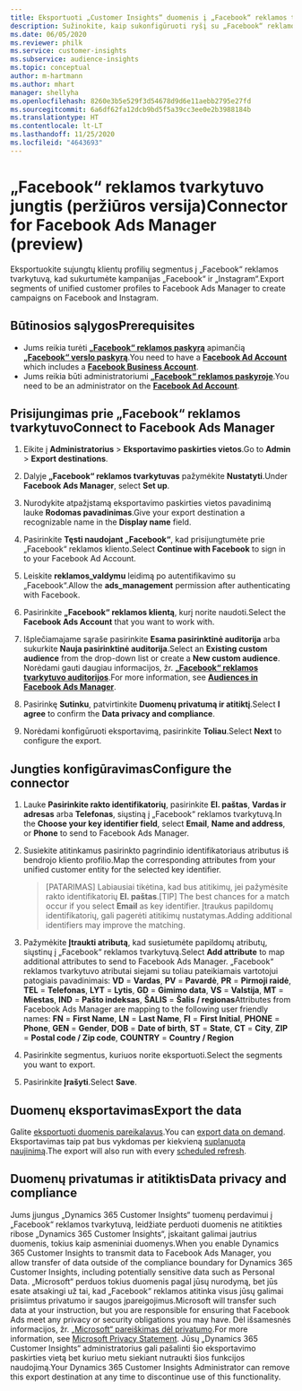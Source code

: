 ```yaml
---
title: Eksportuoti „Customer Insights“ duomenis į „Facebook“ reklamos tvarkytuvą
description: Sužinokite, kaip sukonfigūruoti ryšį su „Facebook“ reklamos tvarkytuvu.
ms.date: 06/05/2020
ms.reviewer: philk
ms.service: customer-insights
ms.subservice: audience-insights
ms.topic: conceptual
author: m-hartmann
ms.author: mhart
manager: shellyha
ms.openlocfilehash: 8260e3b5e529f3d54678d9d6e11aebb2795e27fd
ms.sourcegitcommit: 6a6df62fa12dcb9bd5f5a39cc3ee0e2b3988184b
ms.translationtype: HT
ms.contentlocale: lt-LT
ms.lasthandoff: 11/25/2020
ms.locfileid: "4643693"
---
```

# <a name="connector-for-facebook-ads-manager-preview"></a><span data-ttu-id="78560-103">„Facebook“ reklamos tvarkytuvo jungtis (peržiūros versija)</span><span class="sxs-lookup"><span data-stu-id="78560-103">Connector for Facebook Ads Manager (preview)</span></span>

<span data-ttu-id="78560-104">Eksportuokite sujungtų klientų profilių segmentus į „Facebook“ reklamos tvarkytuvą, kad sukurtumėte kampanijas „Facebook“ ir „Instagram“.</span><span class="sxs-lookup"><span data-stu-id="78560-104">Export segments of unified customer profiles to Facebook Ads Manager to create campaigns on Facebook and Instagram.</span></span>

## <a name="prerequisites"></a><span data-ttu-id="78560-105">Būtinosios sąlygos</span><span class="sxs-lookup"><span data-stu-id="78560-105">Prerequisites</span></span>

- <span data-ttu-id="78560-106">Jums reikia turėti [**„Facebook“ reklamos paskyrą**](https://www.facebook.com/business/learn/lessons/step-by-step-ads-manager-account) apimančią [**„Facebook“ verslo paskyrą**](https://business.facebook.com/).</span><span class="sxs-lookup"><span data-stu-id="78560-106">You need to have a [**Facebook Ad Account**](https://www.facebook.com/business/learn/lessons/step-by-step-ads-manager-account) which includes a [**Facebook Business Account**](https://business.facebook.com/).</span></span>
- <span data-ttu-id="78560-107">Jums reikia būti administratoriumi [**„Facebook“ reklamos paskyroje**](https://www.facebook.com/business/learn/lessons/step-by-step-ads-manager-account).</span><span class="sxs-lookup"><span data-stu-id="78560-107">You need to be an administrator on the [**Facebook Ad Account**](https://www.facebook.com/business/learn/lessons/step-by-step-ads-manager-account).</span></span>

## <a name="connect-to-facebook-ads-manager"></a><span data-ttu-id="78560-108">Prisijungimas prie „Facebook“ reklamos tvarkytuvo</span><span class="sxs-lookup"><span data-stu-id="78560-108">Connect to Facebook Ads Manager</span></span>

1. <span data-ttu-id="78560-109">Eikite į **Administratorius** > **Eksportavimo paskirties vietos**.</span><span class="sxs-lookup"><span data-stu-id="78560-109">Go to **Admin** > **Export destinations**.</span></span>

1. <span data-ttu-id="78560-110">Dalyje **„Facebook“ reklamos tvarkytuvas** pažymėkite **Nustatyti**.</span><span class="sxs-lookup"><span data-stu-id="78560-110">Under **Facebook Ads Manager**, select **Set up**.</span></span>

1. <span data-ttu-id="78560-111">Nurodykite atpažįstamą eksportavimo paskirties vietos pavadinimą lauke **Rodomas pavadinimas**.</span><span class="sxs-lookup"><span data-stu-id="78560-111">Give your export destination a recognizable name in the **Display name** field.</span></span>

1. <span data-ttu-id="78560-112">Pasirinkite **Tęsti naudojant „Facebook“**, kad prisijungtumėte prie „Facebook“ reklamos kliento.</span><span class="sxs-lookup"><span data-stu-id="78560-112">Select **Continue with Facebook** to sign in to your Facebook Ad Account.</span></span>

1. <span data-ttu-id="78560-113">Leiskite **reklamos_valdymu** leidimą po autentifikavimo su „Facebook“.</span><span class="sxs-lookup"><span data-stu-id="78560-113">Allow the **ads_management** permission after authenticating with Facebook.</span></span>

1. <span data-ttu-id="78560-114">Pasirinkite **„Facebook“ reklamos klientą**, kurį norite naudoti.</span><span class="sxs-lookup"><span data-stu-id="78560-114">Select the **Facebook Ads Account** that you want to work with.</span></span>

1. <span data-ttu-id="78560-115">Išplečiamajame sąraše pasirinkite **Esama pasirinktinė auditorija** arba sukurkite **Nauja pasirinktinė auditorija**.</span><span class="sxs-lookup"><span data-stu-id="78560-115">Select an **Existing custom audience** from the drop-down list or create a **New custom audience**.</span></span> <span data-ttu-id="78560-116">Norėdami gauti daugiau informacijos, žr. [**„Facebook“ reklamos tvarkytuvo auditorijos**](https://www.facebook.com/business/help/744354708981227?id=2469097953376494).</span><span class="sxs-lookup"><span data-stu-id="78560-116">For more information, see [**Audiences in Facebook Ads Manager**](https://www.facebook.com/business/help/744354708981227?id=2469097953376494).</span></span>

1. <span data-ttu-id="78560-117">Pasirinkę **Sutinku**, patvirtinkite **Duomenų privatumą ir atitiktį**.</span><span class="sxs-lookup"><span data-stu-id="78560-117">Select **I agree** to confirm the **Data privacy and compliance**.</span></span>

1. <span data-ttu-id="78560-118">Norėdami konfigūruoti eksportavimą, pasirinkite **Toliau**.</span><span class="sxs-lookup"><span data-stu-id="78560-118">Select **Next** to configure the export.</span></span>

## <a name="configure-the-connector"></a><span data-ttu-id="78560-119">Jungties konfigūravimas</span><span class="sxs-lookup"><span data-stu-id="78560-119">Configure the connector</span></span>

1. <span data-ttu-id="78560-120">Lauke **Pasirinkite rakto identifikatorių**, pasirinkite **El. paštas**, **Vardas ir adresas** arba **Telefonas**, siųstiną į „Facebook“ reklamos tvarkytuvą.</span><span class="sxs-lookup"><span data-stu-id="78560-120">In the **Choose your key identifier field**, select **Email**, **Name and address**, or **Phone** to send to Facebook Ads Manager.</span></span>

1. <span data-ttu-id="78560-121">Susiekite atitinkamus pasirinkto pagrindinio identifikatoriaus atributus iš bendrojo kliento profilio.</span><span class="sxs-lookup"><span data-stu-id="78560-121">Map the corresponding attributes from your unified customer entity for the selected key identifier.</span></span>
   > <span data-ttu-id="78560-122">[PATARIMAS] Labiausiai tikėtina, kad bus atitikimų, jei pažymėsite rakto identifikatorių **El. paštas**.</span><span class="sxs-lookup"><span data-stu-id="78560-122">[TIP] The best chances for a match occur if you select **Email** as key identifier.</span></span> <span data-ttu-id="78560-123">Įtraukus papildomų identifikatorių, gali pagerėti atitikimų nustatymas.</span><span class="sxs-lookup"><span data-stu-id="78560-123">Adding additional identifiers may improve the matching.</span></span>

1. <span data-ttu-id="78560-124">Pažymėkite **Įtraukti atributą**, kad susietumėte papildomų atributų, siųstinų į „Facebook“ reklamos tvarkytuvą.</span><span class="sxs-lookup"><span data-stu-id="78560-124">Select **Add attribute** to map additional attributes to send to Facebook Ads Manager.</span></span> <span data-ttu-id="78560-125">„Facebook“ reklamos tvarkytuvo atributai siejami su toliau pateikiamais vartotojui patogiais pavadinimais: **VD** = **Vardas**, **PV** = **Pavardė**, **PR** = **Pirmoji raidė**, **TEL** = **Telefonas**, **LYT** = **Lytis**, **GD** = **Gimimo data**, **VS** = **Valstija**, **MT** = **Miestas**, **IND** = **Pašto indeksas**, **ŠALIS** = **Šalis / regionas**</span><span class="sxs-lookup"><span data-stu-id="78560-125">Attributes from Facebook Ads Manager are mapping to the following user friendly names: **FN** = **First Name**, **LN** = **Last Name**, **FI** = **First Initial**, **PHONE** = **Phone**, **GEN** = **Gender**, **DOB** = **Date of birth**, **ST** = **State**, **CT** = **City**, **ZIP** = **Postal code / Zip code**, **COUNTRY** = **Country / Region**</span></span>

1. <span data-ttu-id="78560-126">Pasirinkite segmentus, kuriuos norite eksportuoti.</span><span class="sxs-lookup"><span data-stu-id="78560-126">Select the segments you want to export.</span></span>

1. <span data-ttu-id="78560-127">Pasirinkite **Įrašyti**.</span><span class="sxs-lookup"><span data-stu-id="78560-127">Select **Save**.</span></span>

## <a name="export-the-data"></a><span data-ttu-id="78560-128">Duomenų eksportavimas</span><span class="sxs-lookup"><span data-stu-id="78560-128">Export the data</span></span>

<span data-ttu-id="78560-129">Galite [eksportuoti duomenis pareikalavus](export-destinations.md).</span><span class="sxs-lookup"><span data-stu-id="78560-129">You can [export data on demand](export-destinations.md).</span></span> <span data-ttu-id="78560-130">Eksportavimas taip pat bus vykdomas per kiekvieną [suplanuotą naujinimą](system.md#schedule-tab).</span><span class="sxs-lookup"><span data-stu-id="78560-130">The export will also run with every [scheduled refresh](system.md#schedule-tab).</span></span>

## <a name="data-privacy-and-compliance"></a><span data-ttu-id="78560-131">Duomenų privatumas ir atitiktis</span><span class="sxs-lookup"><span data-stu-id="78560-131">Data privacy and compliance</span></span>

<span data-ttu-id="78560-132">Jums įjungus „Dynamics 365 Customer Insights“ tuomenų perdavimui į „Facebook“ reklamos tvarkytuvą, leidžiate perduoti duomenis ne atitikties ribose „Dynamics 365 Customer Insights“, įskaitant galimai jautrius duomenis, tokius kaip asmeniniai duomenys.</span><span class="sxs-lookup"><span data-stu-id="78560-132">When you enable Dynamics 365 Customer Insights to transmit data to Facebook Ads Manager, you allow transfer of data outside of the compliance boundary for Dynamics 365 Customer Insights, including potentially sensitive data such as Personal Data.</span></span> <span data-ttu-id="78560-133">„Microsoft“ perduos tokius duomenis pagal jūsų nurodymą, bet jūs esate atsakingi už tai, kad „Facebook“ reklamos atitinka visus jūsų galimai prisiimtus privatumo ir saugos įpareigojimus.</span><span class="sxs-lookup"><span data-stu-id="78560-133">Microsoft will transfer such data at your instruction, but you are responsible for ensuring that Facebook Ads meet any privacy or security obligations you may have.</span></span> <span data-ttu-id="78560-134">Dėl išsamesnės informacijos, žr. [„Microsoft“ pareiškimas dėl privatumo](https://go.microsoft.com/fwlink/?linkid=396732).</span><span class="sxs-lookup"><span data-stu-id="78560-134">For more information, see [Microsoft Privacy Statement](https://go.microsoft.com/fwlink/?linkid=396732).</span></span>
<span data-ttu-id="78560-135">Jūsų „Dynamics 365 Customer Insights“ administratorius gali pašalinti šio eksportavimo paskirties vietą bet kuriuo metu siekiant nutraukti šios funkcijos naudojimą.</span><span class="sxs-lookup"><span data-stu-id="78560-135">Your Dynamics 365 Customer Insights Administrator can remove this export destination at any time to discontinue use of this functionality.</span></span>
